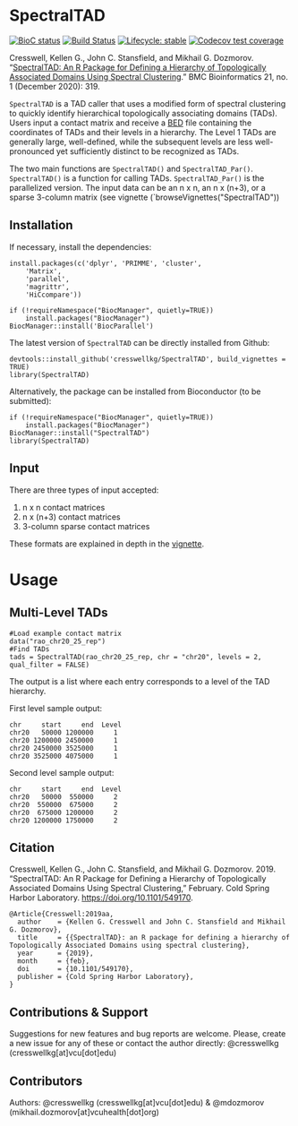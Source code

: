 # SpectralTAD
<!-- badges: start -->
  [![BioC status](http://www.bioconductor.org/shields/build/release/bioc/SpectralTAD.svg)](https://bioconductor.org/checkResults/release/bioc-LATEST/SpectralTAD)
  [![Build Status](https://travis-ci.org/cresswellkg/SpectralTAD.svg?branch=master)](https://travis-ci.org/cresswellkg/SpectralTAD)
[![Lifecycle: stable](https://img.shields.io/badge/lifecycle-stable-brightgreen.svg)](https://www.tidyverse.org/lifecycle/#stable)
[![Codecov test coverage](https://codecov.io/gh/cresswellkg/SpectralTAD/branch/master/graph/badge.svg)](https://codecov.io/gh/cresswellkg/SpectralTAD?branch=master)
<!-- badges: end -->

Cresswell, Kellen G., John C. Stansfield, and Mikhail G. Dozmorov. “[SpectralTAD: An R Package for Defining a Hierarchy of Topologically Associated Domains Using Spectral Clustering](https://doi.org/10.1186/s12859-020-03652-w).” BMC Bioinformatics 21, no. 1 (December 2020): 319.


`SpectralTAD` is a TAD caller that uses a modified form of spectral clustering 
to quickly identify hierarchical topologically associating domains (TADs). 
Users input a contact matrix and receive a [BED](https://genome.ucsc.edu/FAQ/FAQformat.html#format1) file 
containing the coordinates of TADs and their levels in a hierarchy.
The Level 1 TADs are generally large, well-defined, while the subsequent levels
are less well-pronounced yet sufficiently distinct to be recognized as TADs.

The two main functions are `SpectralTAD()` and `SpectralTAD_Par()`. 
`SpectralTAD()` is a function for calling TADs. `SpectralTAD_Par()` 
is the parallelized version. The input data can be an n x n, 
an n x (n+3), or a sparse 3-column matrix (see vignette (`browseVignettes("SpectralTAD"))

## Installation

If necessary, install the dependencies:

```
install.packages(c('dplyr', 'PRIMME', 'cluster',
    'Matrix',
    'parallel',
    'magrittr',
    'HiCcompare'))

if (!requireNamespace("BiocManager", quietly=TRUE))
    install.packages("BiocManager")
BiocManager::install('BiocParallel')
```


The latest version of `SpectralTAD` can be directly installed from Github:

```
devtools::install_github('cresswellkg/SpectralTAD', build_vignettes = TRUE)
library(SpectralTAD)
```

Alternatively, the package can be installed from Bioconductor (to be submitted):

```
if (!requireNamespace("BiocManager", quietly=TRUE))
    install.packages("BiocManager")
BiocManager::install("SpectralTAD")
library(SpectralTAD)
```

## Input

There are three types of input accepted:

1. n x n contact matrices
2. n x (n+3) contact matrices
3. 3-column sparse contact matrices

These formats are explained in depth in the [vignette](vignettes/SpectralTAD.Rmd).

# Usage

## Multi-Level TADs

```
#Load example contact matrix
data("rao_chr20_25_rep")
#Find TADs
tads = SpectralTAD(rao_chr20_25_rep, chr = "chr20", levels = 2, qual_filter = FALSE)
```

The output is a list where each entry corresponds to a level of the TAD hierarchy.

First level sample output:

```
chr     start     end  Level
chr20   50000 1200000     1
chr20 1200000 2450000     1
chr20 2450000 3525000     1
chr20 3525000 4075000     1
```

Second level sample output:

```
chr     start     end  Level
chr20   50000  550000     2
chr20  550000  675000     2
chr20  675000 1200000     2
chr20 1200000 1750000     2
```

## Citation

Cresswell, Kellen G., John C. Stansfield, and Mikhail G. Dozmorov. 2019. “SpectralTAD: An R Package for Defining a Hierarchy of Topologically Associated Domains Using Spectral Clustering,” February. Cold Spring Harbor Laboratory. https://doi.org/10.1101/549170.

```
@Article{Cresswell:2019aa,
  author    = {Kellen G. Cresswell and John C. Stansfield and Mikhail G. Dozmorov},
  title     = {{SpectralTAD}: an R package for defining a hierarchy of Topologically Associated Domains using spectral clustering},
  year      = {2019},
  month     = {feb},
  doi       = {10.1101/549170},
  publisher = {Cold Spring Harbor Laboratory},
}
```

## Contributions & Support

Suggestions for new features and bug reports are welcome. Please, create a new 
issue for any of these or contact the author directly: 
@cresswellkg (cresswellkg[at]vcu[dot]edu)

## Contributors

Authors: @cresswellkg (cresswellkg[at]vcu[dot]edu) & @mdozmorov (mikhail.dozmorov[at]vcuhealth[dot]org)
